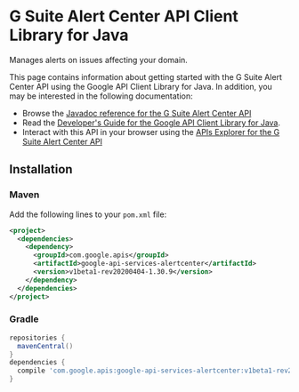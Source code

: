 # G Suite Alert Center API Client Library for Java

Manages alerts on issues affecting your domain.

This page contains information about getting started with the G Suite Alert Center API
using the Google API Client Library for Java. In addition, you may be interested
in the following documentation:

* Browse the [Javadoc reference for the G Suite Alert Center API][javadoc]
* Read the [Developer's Guide for the Google API Client Library for Java][google-api-client].
* Interact with this API in your browser using the [APIs Explorer for the G Suite Alert Center API][api-explorer]

## Installation

### Maven

Add the following lines to your `pom.xml` file:

```xml
<project>
  <dependencies>
    <dependency>
      <groupId>com.google.apis</groupId>
      <artifactId>google-api-services-alertcenter</artifactId>
      <version>v1beta1-rev20200404-1.30.9</version>
    </dependency>
  </dependencies>
</project>
```

### Gradle

```gradle
repositories {
  mavenCentral()
}
dependencies {
  compile 'com.google.apis:google-api-services-alertcenter:v1beta1-rev20200404-1.30.9'
}
```

[javadoc]: https://googleapis.dev/java/google-api-services-alertcenter/latest/index.html
[google-api-client]: https://github.com/googleapis/google-api-java-client/
[api-explorer]: https://developers.google.com/apis-explorer/#p/alertcenter/v1/
